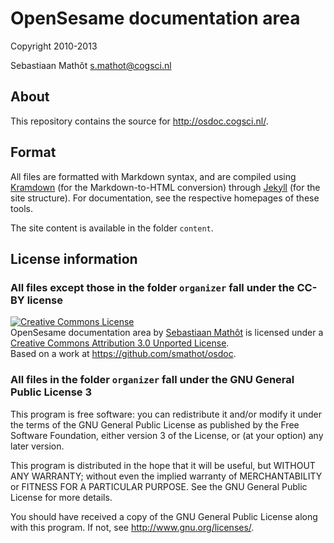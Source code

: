 OpenSesame documentation area
=============================

Copyright 2010-2013

Sebastiaan Mathôt <s.mathot@cogsci.nl>

About
-----

This repository contains the source for <http://osdoc.cogsci.nl/>.

Format
------

All files are formatted with Markdown syntax, and are compiled using [Kramdown][] (for the Markdown-to-HTML conversion) through [Jekyll][] (for the site structure). For documentation, see the respective homepages of these tools.

The site content is available in the folder `content`.

[kramdown]: http://kramdown.rubyforge.org/
[jekyll]: https://github.com/mojombo/jekyll

License information
-------------------

### All files except those in the folder `organizer` fall under the CC-BY license

<a rel="license" href="http://creativecommons.org/licenses/by/3.0/deed.en_US"><img alt="Creative Commons License" style="border-width:0" src="http://i.creativecommons.org/l/by/3.0/88x31.png" /></a><br /><span xmlns:dct="http://purl.org/dc/terms/" property="dct:title">OpenSesame documentation area</span> by <a xmlns:cc="http://creativecommons.org/ns#" href="http://osdoc.cogsci.nl" property="cc:attributionName" rel="cc:attributionURL">Sebastiaan Mathôt</a> is licensed under a <a rel="license" href="http://creativecommons.org/licenses/by/3.0/deed.en_US">Creative Commons Attribution 3.0 Unported License</a>.<br />Based on a work at <a xmlns:dct="http://purl.org/dc/terms/" href="https://github.com/smathot/osdoc" rel="dct:source">https://github.com/smathot/osdoc</a>.

### All files in the folder `organizer` fall under the GNU General Public License 3

This program is free software: you can redistribute it and/or modify
it under the terms of the GNU General Public License as published by
the Free Software Foundation, either version 3 of the License, or
(at your option) any later version.

This program is distributed in the hope that it will be useful,
but WITHOUT ANY WARRANTY; without even the implied warranty of
MERCHANTABILITY or FITNESS FOR A PARTICULAR PURPOSE.  See the
GNU General Public License for more details.

You should have received a copy of the GNU General Public License
along with this program.  If not, see <http://www.gnu.org/licenses/>.